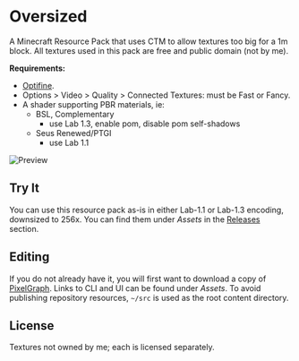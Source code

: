 # Oversized
A Minecraft Resource Pack that uses CTM to allow textures too big for a 1m block. All textures used in this pack are free and public domain (not by me).

**Requirements:**  
- [Optifine](https://optifine.net/home).
- Options > Video > Quality > Connected Textures: must be Fast or Fancy.
- A shader supporting PBR materials, ie:
  + BSL, Complementary
    - use Lab 1.3, enable pom, disable pom self-shadows
  + Seus Renewed/PTGI
    - use Lab 1.1

<img src="https://github.com/null511/MCRP-Oversized/raw/main/media/title.png" alt="Preview"></img>

## Try It
You can use this resource pack as-is in either Lab-1.1 or Lab-1.3 encoding, downsized to 256x. You can find them under _Assets_ in the [Releases](https://github.com/null511/MCRP-Textureless/releases) section.

## Editing
If you do not already have it, you will first want to download a copy of [PixelGraph](https://github.com/null511/PixelGraph/releases). Links to CLI and UI can be found under _Assets_. To avoid publishing repository resources, `~/src` is used as the root content directory.

## License
Textures not owned by me; each is licensed separately.
